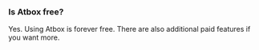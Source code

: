 
### Is Atbox free? ###
Yes. Using Atbox is forever free. There are also additional paid features if you want more.
